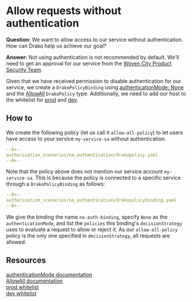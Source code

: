 # Allow requests without authentication

**Question:** We want to allow access to our service without authentication. How can Drako help us achieve our goal?

**Answer:** Not using authentication is not recommended by default.
We'll need to get an approval for our service from the [Woven City Product Security Team](https://security.woven-planet.tech/processes/policy-exception-and-risk-acceptance-process/).

Given that we have received permission to disable authentication for our service, we create a `DrakoPolicyBinding` using [authenticationMode: None](../../../crd/DrakoPolicyBinding/#authenticationmode)
and the [AllowAll](../../../crd/DrakoPolicy/#allowall-or-denyall-static-policies) `DrakoPolicy` type.
Additionally, we need to add our host to the whitelist for [prod](https://github.com/wp-wcm/city/blob/main/infra/k8s/agora-id/speedway/prod/3-drako/patch-deployment-drako-env.yaml#L62)
and [dev](https://github.com/wp-wcm/city/blob/76fda18257f78ac8ac503bf09b2d87147ea12693/infra/k8s/agora-id/speedway/dev/3-drako/patch-deployment-drako-env.yaml#L60).

## How to

We create the following policy (let us call it `allow-all-policy`) to let users have access to your service `my-service-sa` without authentication.

```yaml
--8<--
authorization_scenarios/no_authentication/drakopolicy.yaml
--8<--
```

Note that the policy above does not mention our service account `my-service-sa`.
This is because the policy is connected to a specific service through a `DrakoPolicyBinding` as follows:

```yaml
--8<--
authorization_scenarios/no_authentication/drakopolicybinding.yaml
--8<--
```

We give the binding the name `no-auth-binding`, specify `None` as the `authenticationMode`, and list the `policies` this binding's `decisionStrategy` uses to
evaluate a request to allow or reject it.
As our `allow-all-policy` policy is the only one specified in `decisionStrategy`, all requests are allowed.

## Resources

[authenticationMode documentation](../../../crd/DrakoPolicyBinding/#authenticationmode)  
[AllowAll documentation](../../../crd/DrakoPolicy/#allowall-or-denyall-static-policies)  
[prod whitelist](https://github.com/wp-wcm/city/blob/main/infra/k8s/agora-id/speedway/prod/3-drako/patch-deployment-drako-env.yaml#L62)  
[dev whitelist](https://github.com/wp-wcm/city/blob/76fda18257f78ac8ac503bf09b2d87147ea12693/infra/k8s/agora-id/speedway/dev/3-drako/patch-deployment-drako-env.yaml#L60)
